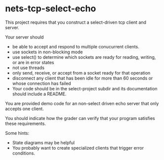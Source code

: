 # nets-tcp-select-echo

This project requires that you construct a select-driven tcp client and server.

Your server should
* be able to accept and respond to multiple conucurrent clients.
* use sockets in non-blocking mode 
* use select() to determine which sockets are ready for reading, writing, or are in error states
* not use threads 
* only send, receive, or accept from a socket ready for that operation
* disconnect any client that has been idle for more than 60 seconds or whose connection has failed
* Your code should be in the select-project subdir and its documentation should include a README.

You are provided demo code for an non-select driven echo server that only accepts one client.

You should indicate how the grader can verify that your program satisfies these requirements.


Some hints:
* State diagrams may be helpful
* You probably want to create specialized clients that trigger error conditions.
